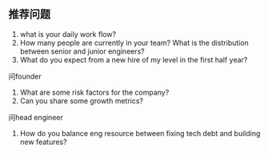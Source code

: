 ## 推荐问题
1. what is your daily work flow?
2. How many people are currently in your team? What is the distribution between senior and junior engineers?
3. What do you expect from a new hire of my level in the first half year?

问founder
1. What are some risk factors for the company?
2. Can you share some growth metrics?

问head engineer
1. How do you balance eng resource between fixing tech debt and building new features?